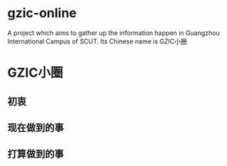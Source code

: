 # gzic-online
A project which aims to gather up the information happen in Guangzhou International Campus of SCUT. Its Chinese name is GZIC小圈

# GZIC小圈
## 初衷
## 现在做到的事
## 打算做到的事
